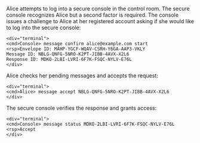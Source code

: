 
Alice attempts to log into a secure console in the control room. The secure console recognizes 
Alice but a second factor is required. The console issues a challenge to Alice at her
registered account asking if she would like to log into the secure console:


~~~~
<div="terminal">
<cmd>Console> message confirm alice@example.com start
<rsp>Envelope ID: MAHP-YGCF-WQAV-CSRH-Y6GA-AAP3-VKLY
Message ID: NBLG-QNFG-5NRO-K2PT-JIBB-4AVX-X2L6
Response ID: MDKO-2LBI-LVRI-6F7K-FSQC-NYLV-E76L
</div>
~~~~

Alice checks her pending messages and accepts the request:


~~~~
<div="terminal">
<cmd>Alice> message accept NBLG-QNFG-5NRO-K2PT-JIBB-4AVX-X2L6
</div>
~~~~

The secure console verifies the response and grants access:


~~~~
<div="terminal">
<cmd>Console> message status MDKO-2LBI-LVRI-6F7K-FSQC-NYLV-E76L
<rsp>Accept
</div>
~~~~

